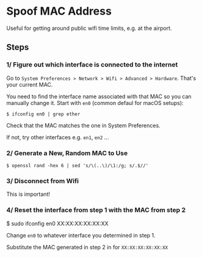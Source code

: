 Spoof MAC Address
=================

Useful for getting around public wifi time limits, e.g. at the airport.

## Steps

### 1/ Figure out which interface is connected to the internet

Go to `System Preferences > Network > Wifi > Advanced > Hardware`.
That's your current MAC.

You need to find the interface name associated with that MAC so you can
manually change it. Start with `en0` (common defaul for macOS setups):

    $ ifconfig en0 | grep ether

Check that the MAC matches the one in System Preferences.

If not, try other interfaces e.g. `en1`, `en2` ...

### 2/ Generate a New, Random MAC to Use

    $ openssl rand -hex 6 | sed 's/\(..\)/\1:/g; s/.$//'

### 3/ Disconnect from Wifi

This is important!

### 4/ Reset the interface from step 1 with the MAC from step 2

  $ sudo ifconfig en0 XX:XX:XX:XX:XX:XX

Change `en0` to whatever interface you determined in step 1.

Substitute the MAC generated in step 2 in for `XX:XX:XX:XX:XX:XX`
